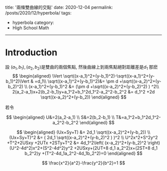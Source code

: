 title: '兩條雙曲線的交點'
date: 2020-12-04
permalink: /posts/2020/12/hyperbola/
tags:
  - hyperbola
category:
  - High School Math
---


# Introduction
設 $(a_1,b_1), (a_2,b_2)$是雙曲的兩個焦點, 然後曲線上到兩焦點絕對距離差是$d_1$
那麽
$$
\begin{aligned}
\Vert \sqrt((x-a_1)^2+(y-b_1)^2)-\sqrt((x-a_1)^2+(y-b_1)^2)\Vert & =d_1\\
\sqrt((x-a_1)^2+(y-b_1)^2)&= \pm d +\sqrt((x-a_2)^2+(y-b_2)^2) \\
(x-a_1)^2+(y-b_1)^2 &= (\pm d +\sqrt((x-a_2)^2+(y-b_2)^2) ) ^2\\
2(a_2-a_1)x+2(b_2-b_1)y+a_1^2+b_1^2d_1^2-a_2^2-b_2^2 &= d_1^2 +2d \sqrt((x-a_2)^2+(y-b_2))
\end{aligned}
$$

若令

$$
\begin{aligned}
U&=2(a_2-a_1) \\
S&=2(b_2-b_1) \\
T&=a_1^2+b_1^2d_1^2-a_2^2-b_2^2
\end{aligned}
$$


$$
\begin{aligned}
(Ux+Sy+T) &= 2d_1 \sqrt((x-a_2)^2+(y-b_2)) \\
(Ux+Sy+T)^2 &= ( 2d_1 \sqrt((x-a_2)^2+(y-b_2)^2 ) )^2 \\
U^2x^2+S^2y^2 +T^2+2USxy +2UTx +2STy+T^2 &= 4d_1^2\left( (x-a_2)^2+(y-b_2)^2 \right)
(U^2-4d^2)x^2+(S^2-4d^2)y^2 +2USxy+(2UT+8 d_1 a_2^2)x+(2ST+8 d_1 b_2^2)y +(T^2-4d_1a_2^2-4d_1b_2^2)=0
\end{aligned}
$$

$$
\frac{x^2}{a^2}-\frac{y^2}{b^2}=1
$$